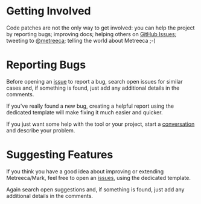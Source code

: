 # Getting Involved

Code patches are not the only way to get involved: you can help the project by reporting bugs; improving docs; helping
others on [GitHub Issues](issues); tweeting to [@metreeca](https://twitter.com/metreeca); telling the world about
Metreeca ;-)

# Reporting Bugs

Before opening an [issue](issues) to report a bug, search open issues for similar cases and, if something is found, just
add any additional details in the comments.

If you've really found a new bug, creating a helpful report using the dedicated template will make fixing it much easier
and quicker.

If you just want some help with the tool or your project, start a [conversation](discussions) and describe your problem.

# Suggesting Features

If you think you have a good idea about improving or extending Metreeca/Mark, feel free to open an [issues](issues),
using the dedicated template.

Again search open suggestions and, if something is found, just add any additional details in the comments.
